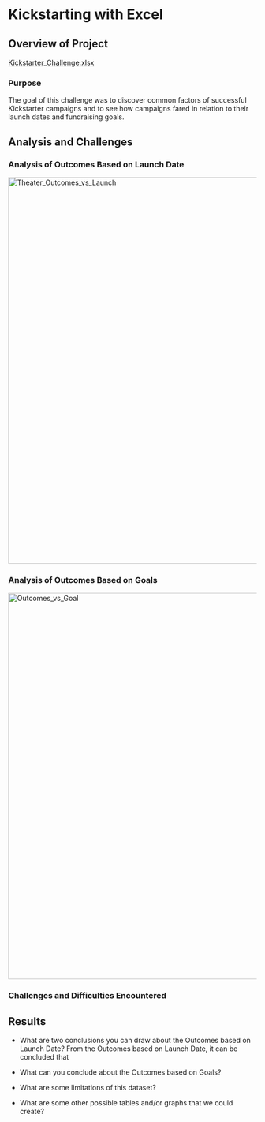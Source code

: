 # Kickstarting with Excel

## Overview of Project
[Kickstarter_Challenge.xlsx](https://github.com/borkard/kickstarter-analysis/files/5578705/Kickstarter_Challenge.xlsx)

### Purpose
The goal of this challenge was to discover common factors of successful Kickstarter campaigns and to see how campaigns fared in relation to their launch dates and fundraising goals.

## Analysis and Challenges

### Analysis of Outcomes Based on Launch Date

<img width="783" alt="Theater_Outcomes_vs_Launch" src="https://user-images.githubusercontent.com/74506380/99890399-c9c13e00-2c2c-11eb-8fbf-b45aea13c9e8.png">

### Analysis of Outcomes Based on Goals

<img width="783" alt="Outcomes_vs_Goal" src="https://user-images.githubusercontent.com/74506380/99890413-e65d7600-2c2c-11eb-8729-1fc6b95e2b02.png">

### Challenges and Difficulties Encountered

## Results

- What are two conclusions you can draw about the Outcomes based on Launch Date?
	From the Outcomes based on Launch Date, it can be concluded that 

- What can you conclude about the Outcomes based on Goals?

- What are some limitations of this dataset?

- What are some other possible tables and/or graphs that we could create?
